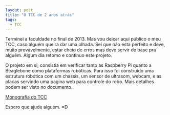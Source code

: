 ```yaml
---
layout: post
title: "O TCC de 2 anos atrás"
tags: 
  - TCC
---
```


Terminei a faculdade no final de 2013. Mas vou deixar aqui público o meu TCC, caso alguém queira dar uma olhada. Sei que não esta perfeito e deve, muito provavelmente, estar cheio de erros mas deve servir de base pra alguém. Algum dia retomo e continuo este projeto.

<!-- more -->

O projeto em si, consistia em verificar tanto as Raspberry Pi quanto a Beaglebone como plataformas robóticas. Para isso foi construído uma estrutura robótica com um chassis, um sensor de ultrasom, webcam, e as placas servindo uma pagina web para controle do robo. Mais detalhes podem ser visto no documento.

[Monografia do TCC](/assets/files/Monografia%20TCC.pdf "vish!")

Espero que ajude alguém. =D
